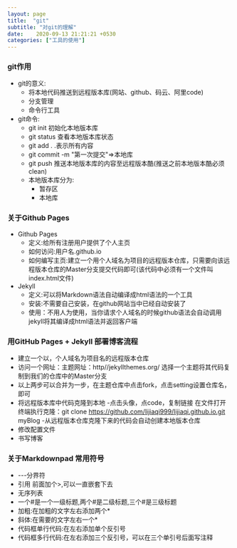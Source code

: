 ```yaml
---
layout: page
title:  "git"
subtitle: "对git的理解"
date:    2020-09-13 21:21:21 +0530
categories: ["工具的使用"]
---
```


### git作用 
- git的意义:
    - 将本地代码推送到远程版本库(网站、github、码云、阿里code)
    - 分支管理
    - 命令行工具
- git命令:
    - git init 初始化本地版本库
    - git status 查看本地版本库状态
    - git add . .表示所有内容
    - git commit -m "第一次提交"=>本地库
    - git push 推送本地版本库的内容至远程版本酷(推送之前本地版本酷必须clean)
    - 本地版本库分为:
        - 暂存区
        - 本地库

### 关于Github Pages 
- Github Pages 
    - 定义:给所有注册用户提供了个人主页
    - 如何访问:用户名.github.io
    - 如何编写主页:建立一个用个人域名为项目的远程版本仓库，只需要向该远程版本仓库的Master分支提交代码即可(该代码中必须有一个文件叫index.html文件)
- Jekyll
    - 定义:可以将Markdown语法自动编译成html语法的一个工具
    - 安装:不需要自己安装，在github网站当中已经自动安装了
    - 使用：不用人为使用，当你请求个人域名的时候github语法会自动调用jekyll将其编译成html语法并返回客户端

### 用GitHub Pages + Jekyll 部署博客流程
- 建立一个以，个人域名为项目名的远程版本仓库
- 访问一个网址：主题网址：http//jekyllthemes.org/ 选择一个主题将其代码复制到我们的仓库中的Master分支
- 以上两步可以合并为一步，在主题仓库中点击fork，点击setting设置仓库名，即可
- 将远程版本库中代码克隆到本地
	-点击头像，点code，复制链接
	在文件打开终端执行克隆：git clone https://github.com/lijiaqi999/lijiaqi.github.io.git myBlog
	-从远程版本仓库克隆下来的代码会自动创建本地版本仓库
- 修改配置文件
- 书写博客

### 关于Markdownpad 常用符号
- ---分界符
- 引用 前面加个>,可以一直嵌套下去
- 无序列表
- 一个#是一个一级标题,两个#是二级标题,三个#是三级标题
- 加粗:在加粗的文字左右添加两个*
- 斜体:在需要的文字左右一个*
- 代码框单行代码:在左右添加单个反引号
- 代码框多行代码:在左右添加三个反引号，可以在三个单引号后面写注释